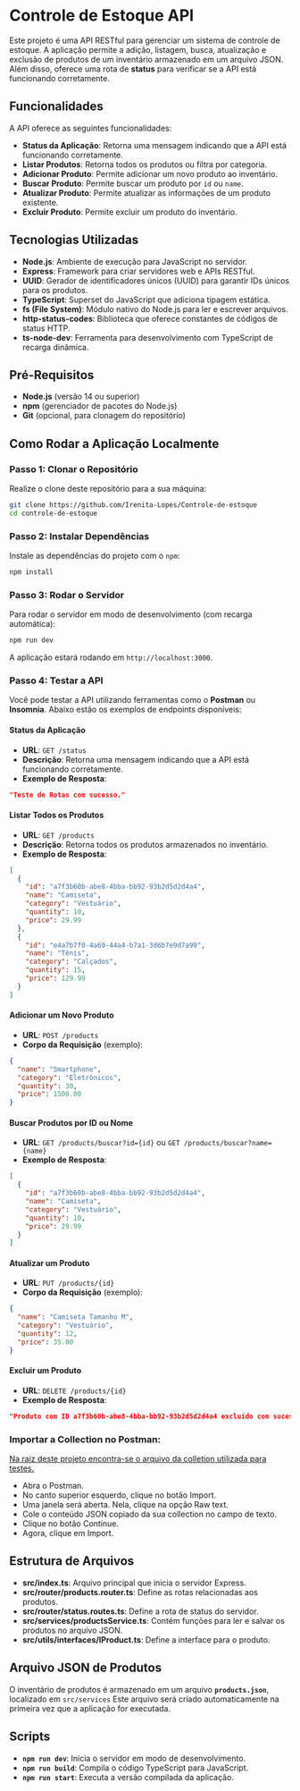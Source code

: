 # Controle de Estoque API

Este projeto é uma API RESTful para gerenciar um sistema de controle de estoque. A aplicação permite a adição, listagem, busca, atualização e exclusão de produtos de um inventário armazenado em um arquivo JSON. Além disso, oferece uma rota de **status** para verificar se a API está funcionando corretamente.

## Funcionalidades

A API oferece as seguintes funcionalidades:

- **Status da Aplicação**: Retorna uma mensagem indicando que a API está funcionando corretamente.
- **Listar Produtos**: Retorna todos os produtos ou filtra por categoria.
- **Adicionar Produto**: Permite adicionar um novo produto ao inventário.
- **Buscar Produto**: Permite buscar um produto por `id` ou `name`.
- **Atualizar Produto**: Permite atualizar as informações de um produto existente.
- **Excluir Produto**: Permite excluir um produto do inventário.

## Tecnologias Utilizadas

- **Node.js**: Ambiente de execução para JavaScript no servidor.
- **Express**: Framework para criar servidores web e APIs RESTful.
- **UUID**: Gerador de identificadores únicos (UUID) para garantir IDs únicos para os produtos.
- **TypeScript**: Superset do JavaScript que adiciona tipagem estática.
- **fs (File System)**: Módulo nativo do Node.js para ler e escrever arquivos.
- **http-status-codes**: Biblioteca que oferece constantes de códigos de status HTTP.
- **ts-node-dev**: Ferramenta para desenvolvimento com TypeScript de recarga dinâmica.

## Pré-Requisitos

- **Node.js** (versão 14 ou superior)
- **npm** (gerenciador de pacotes do Node.js)
- **Git** (opcional, para clonagem do repositório)

## Como Rodar a Aplicação Localmente

### Passo 1: Clonar o Repositório

Realize o clone deste repositório para a sua máquina:

```bash
git clone https://github.com/Irenita-Lopes/Controle-de-estoque
cd controle-de-estoque
```

### Passo 2: Instalar Dependências

Instale as dependências do projeto com o `npm`:

```bash
npm install
```

### Passo 3: Rodar o Servidor

Para rodar o servidor em modo de desenvolvimento (com recarga automática):

```bash
npm run dev
```

A aplicação estará rodando em `http://localhost:3000`.

### Passo 4: Testar a API

Você pode testar a API utilizando ferramentas como o **Postman** ou **Insomnia**. Abaixo estão os exemplos de endpoints disponíveis:

#### **Status da Aplicação**

- **URL**: `GET /status`
- **Descrição**: Retorna uma mensagem indicando que a API está funcionando corretamente.
- **Exemplo de Resposta**:
```json
"Teste de Rotas com sucesso."
```

#### **Listar Todos os Produtos**

- **URL**: `GET /products`
- **Descrição**: Retorna todos os produtos armazenados no inventário.
- **Exemplo de Resposta**:
```json
[
  {
    "id": "a7f3b60b-abe8-4bba-bb92-93b2d5d2d4a4",
    "name": "Camiseta",
    "category": "Vestuário",
    "quantity": 10,
    "price": 29.99
  },
  {
    "id": "e4a7b7f0-4a69-44a4-b7a1-3d6b7e9d7a99",
    "name": "Tênis",
    "category": "Calçados",
    "quantity": 15,
    "price": 129.99
  }
]
```

#### **Adicionar um Novo Produto**

- **URL**: `POST /products`
- **Corpo da Requisição** (exemplo):
```json
{
  "name": "Smartphone",
  "category": "Eletrônicos",
  "quantity": 30,
  "price": 1500.00
}
```

#### **Buscar Produtos por ID ou Nome**

- **URL**: `GET /products/buscar?id={id}` ou `GET /products/buscar?name={name}`
- **Exemplo de Resposta**:
```json
[
  {
    "id": "a7f3b60b-abe8-4bba-bb92-93b2d5d2d4a4",
    "name": "Camiseta",
    "category": "Vestuário",
    "quantity": 10,
    "price": 29.99
  }
]
```

#### **Atualizar um Produto**

- **URL**: `PUT /products/{id}`
- **Corpo da Requisição** (exemplo):
```json
{
  "name": "Camiseta Tamanho M",
  "category": "Vestuário",
  "quantity": 12,
  "price": 35.00
}
```

#### **Excluir um Produto**

- **URL**: `DELETE /products/{id}`
- **Exemplo de Resposta**:
```json
"Produto com ID a7f3b60b-abe8-4bba-bb92-93b2d5d2d4a4 excluído com sucesso."
```

###  Importar a Collection no Postman:
[Na raiz deste projeto encontra-se o arquivo da colletion utilizada para testes.](https://github.com/Irenita-Lopes/Controle-de-estoque/blob/main/Controle%20de%20estoque-collection-postman)

* Abra o Postman.
* No canto superior esquerdo, clique no botão Import.
* Uma janela será aberta. Nela, clique na opção Raw text.
* Cole o conteúdo JSON copiado da sua collection no campo de texto.
* Clique no botão Continue.
* Agora, clique em Import.

## Estrutura de Arquivos

- **src/index.ts**: Arquivo principal que inicia o servidor Express.
- **src/router/products.router.ts**: Define as rotas relacionadas aos produtos.
- **src/router/status.routes.ts**: Define a rota de status do servidor.
- **src/services/productsService.ts**: Contém funções para ler e salvar os produtos no arquivo JSON.
- **src/utils/interfaces/IProduct.ts**: Define a interface para o produto.

## Arquivo JSON de Produtos

O inventário de produtos é armazenado em um arquivo **`products.json`**, localizado em `src/services` Este arquivo será criado automaticamente na primeira vez que a aplicação for executada.

## Scripts

- **`npm run dev`**: Inicia o servidor em modo de desenvolvimento.
- **`npm run build`**: Compila o código TypeScript para JavaScript.
- **`npm run start`**: Executa a versão compilada da aplicação.
